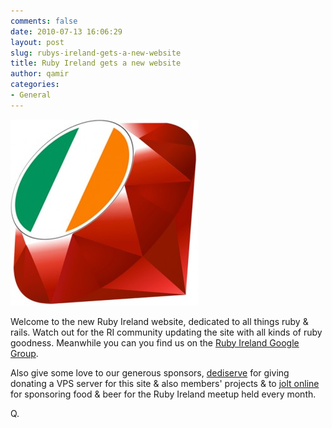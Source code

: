 ```yaml
---
comments: false
date: 2010-07-13 16:06:29
layout: post
slug: rubys-ireland-gets-a-new-website
title: Ruby Ireland gets a new website
author: qamir
categories:
- General
---
```


![Ruby Ireland Logo](/images/ruby-ireland-300x298.jpg)

Welcome to the new Ruby Ireland website, dedicated to all things ruby & rails. Watch out for the RI community updating the site with all kinds of ruby goodness. Meanwhile you can you find us on the [Ruby Ireland Google Group](http://groups.google.ie/group/ruby_ireland).

Also give some love to our generous sponsors, [dediserve](https://www.dediserve.com/) for giving donating a VPS server for this site & also members' projects & to [jolt online](http://joltonline.com/) for sponsoring food & beer for the Ruby Ireland meetup held every month.

Q.
